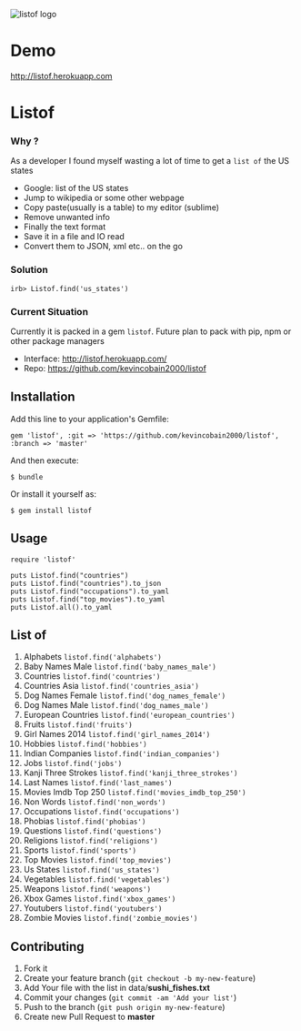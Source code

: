![listof logo](http://listof.herokuapp.com/images/list.png "listof logo")

# Demo

http://listof.herokuapp.com

# Listof

### Why ?

As a developer I found myself wasting a lot of time to get a ``list of`` the US states

- Google: list of the US states
- Jump to wikipedia or some other webpage
- Copy paste(usually is a table) to my editor (sublime)
- Remove unwanted info
- Finally the text format
- Save it in a file and IO read
- Convert them to JSON, xml etc.. on the go

### Solution

```
irb> Listof.find('us_states')
```

### Current Situation

Currently it is packed in a gem ``listof``. 
Future plan to pack with pip, npm or other package managers

- Interface: http://listof.herokuapp.com/
- Repo: https://github.com/kevincobain2000/listof


## Installation

Add this line to your application's Gemfile:

    gem 'listof', :git => 'https://github.com/kevincobain2000/listof', :branch => 'master'

And then execute:

    $ bundle

Or install it yourself as:

    $ gem install listof

## Usage

```
require 'listof'

puts Listof.find("countries")
puts Listof.find("countries").to_json
puts Listof.find("occupations").to_yaml
puts Listof.find("top_movies").to_yaml
puts Listof.all().to_yaml
```

## List of

1. Alphabets ``listof.find('alphabets')``
2. Baby Names Male ``listof.find('baby_names_male')``
3. Countries ``listof.find('countries')``
4. Countries Asia ``listof.find('countries_asia')``
5. Dog Names Female ``listof.find('dog_names_female')``
6. Dog Names Male ``listof.find('dog_names_male')``
7. European Countries ``listof.find('european_countries')``
8. Fruits ``listof.find('fruits')``
9. Girl Names 2014 ``listof.find('girl_names_2014')``
10. Hobbies ``listof.find('hobbies')``
11. Indian Companies ``listof.find('indian_companies')``
12. Jobs ``listof.find('jobs')``
13. Kanji Three Strokes ``listof.find('kanji_three_strokes')``
14. Last Names ``listof.find('last_names')``
15. Movies Imdb Top 250 ``listof.find('movies_imdb_top_250')``
16. Non Words ``listof.find('non_words')``
17. Occupations ``listof.find('occupations')``
18. Phobias ``listof.find('phobias')``
19. Questions ``listof.find('questions')``
20. Religions ``listof.find('religions')``
21. Sports ``listof.find('sports')``
22. Top Movies ``listof.find('top_movies')``
23. Us States ``listof.find('us_states')``
24. Vegetables ``listof.find('vegetables')``
25. Weapons ``listof.find('weapons')``
26. Xbox Games ``listof.find('xbox_games')``
27. Youtubers ``listof.find('youtubers')``
28. Zombie Movies ``listof.find('zombie_movies')``

## Contributing

1. Fork it
2. Create your feature branch (`git checkout -b my-new-feature`)
3. Add Your file with the list in data/**sushi_fishes.txt**
4. Commit your changes (`git commit -am 'Add your list'`)
5. Push to the branch (`git push origin my-new-feature`)
6. Create new Pull Request to **master**
